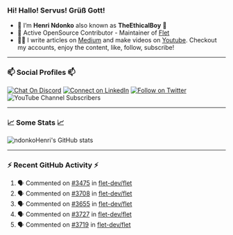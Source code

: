 ### Hi! Hallo! Servus! Grüß Gott!

- 🙂  I’m **Henri Ndonko** also known as **TheEthicalBoy** 👾
- 🚀  Active OpenSource Contributor - Maintainer of [Flet](https://github.com/flet-dev/flet) 
- 👨‍🏫  I write articles on [Medium](https://ndonkohenri.medium.com/) and make videos on [Youtube](https://youtube.com/@ndonkoHenri). Checkout my accounts, enjoy the content, like, follow, subscribe!

---

### 📫 Social Profiles 📫

[![Chat On Discord](https://img.shields.io/badge/--discord?label=Username=the_ethical_boy&logo=Discord&style=social)](https://github.com/ndonkoHenri) 
[![Connect on LinkedIn](https://img.shields.io/badge/--linkedin?label=LinkedIn&logo=LinkedIn&style=social)](https://www.linkedin.com/in/ndonkohenri) 
[![Follow on Twitter](https://img.shields.io/badge/--twitter?label=Twitter&logo=Twitter&style=social)](https://twitter.com/ndonkoHenri)
![YouTube Channel Subscribers](https://img.shields.io/youtube/channel/subscribers/UC2j9sVx0O7M8CebjMtyCuNQ?style=social&label=Youtube&link=https%3A%2F%2Fyoutube.com%2F%40ndonkoHenri)

---

### 📈 Some Stats 📈

<!-- <a href="https://github.com/ndonkoHenri">
<img src="https://github.com/ndonkoHenri/github-stats/blob/master/generated/overview.svg#gh-dark-mode-only" />
<img src="https://github.com/ndonkoHenri/github-stats/blob/master/generated/languages.svg#gh-dark-mode-only" />
<img src="https://github.com/ndonkoHenri/github-stats/blob/master/generated/overview.svg#gh-light-mode-only" />
<img src="https://github.com/ndonkoHenri/github-stats/blob/master/generated/languages.svg#gh-light-mode-only" />
</a> -->

<!-- ![ndonkoHenri's GitHub stats](https://github-readme-stats.vercel.app/api?username=ndonkoHenri&show_icons=true) -->

![ndonkoHenri's GitHub stats](https://github-readme-stats.vercel.app/api?username=ndonkoHenri&theme=tokyonight&show_icons=true&title_color=fff&text_color=fff)

<!-- [![Top Langs](https://github-readme-stats.vercel.app/api/top-langs/?username=ndonkoHenri)](https://github.com/ndonkoHenri/github-readme-stats) -->

---

### :zap: Recent GitHub Activity :zap:

<!--START_SECTION:activity-->
1. 🗣 Commented on [#3475](https://github.com/flet-dev/flet/issues/3475#issuecomment-2255801955) in [flet-dev/flet](https://github.com/flet-dev/flet)
2. 🗣 Commented on [#3708](https://github.com/flet-dev/flet/pull/3708#issuecomment-2255741263) in [flet-dev/flet](https://github.com/flet-dev/flet)
3. 🗣 Commented on [#3655](https://github.com/flet-dev/flet/issues/3655#issuecomment-2254744094) in [flet-dev/flet](https://github.com/flet-dev/flet)
4. 🗣 Commented on [#3727](https://github.com/flet-dev/flet/issues/3727#issuecomment-2254649669) in [flet-dev/flet](https://github.com/flet-dev/flet)
5. 🗣 Commented on [#3719](https://github.com/flet-dev/flet/pull/3719#issuecomment-2254496441) in [flet-dev/flet](https://github.com/flet-dev/flet)
<!--END_SECTION:activity-->

